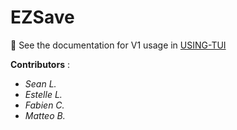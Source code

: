 # EZSave

📖 See the documentation for V1 usage in [USING-TUI](doc/USING-TUI.md)

**Contributors** :
- *Sean L.*
- *Estelle L.*
- *Fabien C.*
- *Matteo B.* 
